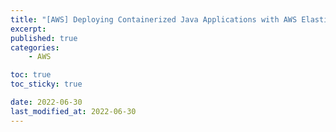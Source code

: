 ```yaml
---
title: "[AWS] Deploying Containerized Java Applications with AWS Elastic beanstalk"
excerpt:
published: true
categories:
    - AWS

toc: true
toc_sticky: true

date: 2022-06-30
last_modified_at: 2022-06-30
---
```


##

<script src="https://utteranc.es/client.js"
        repo="chojs23/comments"
        issue-term="pathname"
        theme="github-light"
        crossorigin="anonymous"
        async>
</script>
